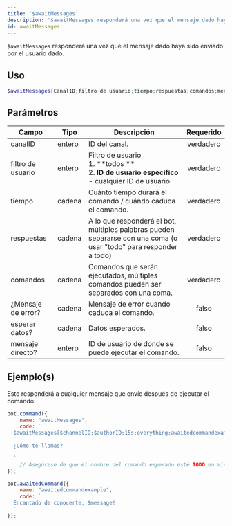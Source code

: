 ```yaml
---
title: '$awaitMessages'
description: '$awaitMessages responderá una vez que el mensaje dado haya sido enviado por el usuario dado.'
id: awaitMessages
---
```


`$awaitMessages` responderá una vez que el mensaje dado haya sido enviado por el usuario dado.

## Uso

```php
$awaitMessages[CanalID;filtro de usuario;tiempo;respuestas;comandos;mensaje de error?;esperar datos?;mensaje directo?]
```

## Parámetros

| Campo              | Tipo   | Descripción                                                                                                         | Requerido |
| ------------------ | ------ | ------------------------------------------------------------------------------------------------------------------- |:---------:|
| canalID            | entero | ID del canal.                                                                                                       | verdadero |
| filtro de usuario  | entero | Filtro de usuario <br /> 1. **todos ** <br /> 2. **ID de usuario específico** - cualquier ID de usuario | verdadero |
| tiempo             | cadena | Cuánto tiempo durará el comando / cuándo caduca el comando.                                                         | verdadero |
| respuestas         | cadena | A lo que responderá el bot, múltiples palabras pueden separarse con una coma (o usar "todo" para responder a todo)  | verdadero |
| comandos           | cadena | Comandos que serán ejecutados, múltiples comandos pueden ser separados con una coma.                                | verdadero |
| ¿Mensaje de error? | cadena | Mensaje de error cuando caduca el comando.                                                                          |   falso   |
| esperar datos?     | cadena | Datos esperados.                                                                                                    |   falso   |
| mensaje directo?   | entero | ID de usuario de donde se puede ejecutar el comando.                                                                |   falso   |

## Ejemplo(s)

Esto responderá a cualquier mensaje que envíe después de ejecutar el comando:

```js
bot.command({
    name: "awaitMessages",
    code: `
  $awaitMessages[$channelID;$authorID;15s;everything;awaitedcommandexample;Oh? ¿No quieres hablar conmigo...?]
 
  ¿Cómo te llamas?

  `
    // Asegúrese de que el nombre del comando esperado esté TODO en minúsculas o, de lo contrario, no funcionará.
});

bot.awaitedCommand({
    name: "awaitedcommandexample",
    code: `
  Encantado de conocerte, $message!
  `
});
```
